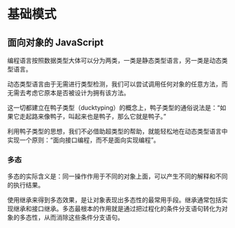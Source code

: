 # 基础模式

## 面向对象的 JavaScript

编程语言按照数据类型大体可以分为两类，一类是静态类型语言，另一类是动态类型语言。

动态类型语言由于无需进行类型检测，我们可以尝试调用任何对象的任意方法，而无需去考虑它原本是否被设计为拥有该方法。

这一切都建立在鸭子类型（ducktyping）的概念上，鸭子类型的通俗说法是：“如果它走起路来像鸭子，叫起来也是鸭子，那么它就是鸭子。”

利用鸭子类型的思想，我们不必借助超类型的帮助，就能轻松地在动态类型语言中实现一个原则：“面向接口编程，而不是面向实现编程”。

### 多态

多态的实际含义是：同一操作作用于不同的对象上面，可以产生不同的解释和不同的执行结果。

使用继承来得到多态效果，是让对象表现出多态性的最常用手段。继承通常包括实现继承和接口继承。多态最根本的作用就是通过把过程化的条件分支语句转化为对象的多态性，从而消除这些条件分支语句。

